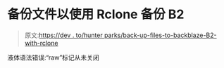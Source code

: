 # 备份文件以使用 Rclone 备份 B2

> 原文:[https://dev . to/hunter parks/back-up-files-to-backblaze-B2-with-rclone](https://dev.to/hunterparks/backing-up-files-to-backblaze-b2-with-rclone)

液体语法错误:“raw”标记从未关闭